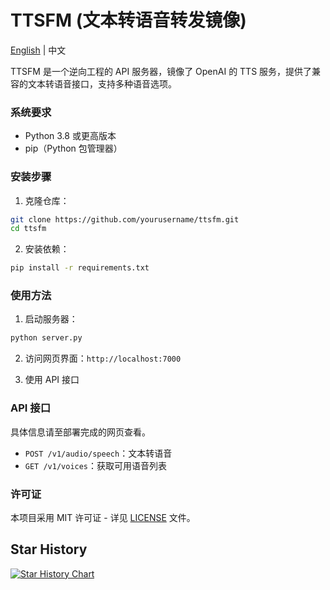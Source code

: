 # TTSFM (文本转语音转发镜像)

[English](../README.md) | 中文

TTSFM 是一个逆向工程的 API 服务器，镜像了 OpenAI 的 TTS 服务，提供了兼容的文本转语音接口，支持多种语音选项。

### 系统要求
- Python 3.8 或更高版本
- pip（Python 包管理器）

### 安装步骤
1. 克隆仓库：
```bash
git clone https://github.com/yourusername/ttsfm.git
cd ttsfm
```

2. 安装依赖：
```bash
pip install -r requirements.txt
```

### 使用方法
1. 启动服务器：
```bash
python server.py
```

2. 访问网页界面：`http://localhost:7000`

3. 使用 API 接口

### API 接口
具体信息请至部署完成的网页查看。
- `POST /v1/audio/speech`：文本转语音
- `GET /v1/voices`：获取可用语音列表

### 许可证
本项目采用 MIT 许可证 - 详见 [LICENSE](LICENSE) 文件。 

## Star History

[![Star History Chart](https://api.star-history.com/svg?repos=dbccccccc/ttsfm&type=Date)](https://www.star-history.com/#dbccccccc/ttsfm&Date)